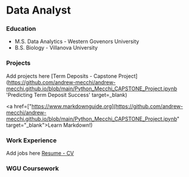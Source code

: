 # Data Analyst


### Education
- M.S. Data Analytics - Western Govenors University
- B.S. Biology - Villanova University


### Projects
Add projects here
[Term Deposits - Capstone Project](https://github.com/andrew-mecchi/andrew-mecchi.github.io/blob/main/Python_Mecchi_CAPSTONE_Project.ipynb 'Predicting Term Deposit Success'  target=_blank)

<a href=["https://www.markdownguide.org](https://github.com/andrew-mecchi/andrew-mecchi.github.io/blob/main/Python_Mecchi_CAPSTONE_Project.ipynb" target="_blank">Learn Markdown!</a>)


### Work Experience
Add jobs here
[Resume - CV](https://github.com/andrew-mecchi/andrew-mecchi.github.io/blob/main/assets/Mecchi_Resume.pdf)


### WGU Coursework
